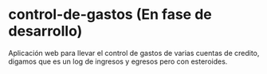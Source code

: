control-de-gastos (En fase de desarrollo)
=================

Aplicación web para llevar el control de gastos de varias cuentas de credito, digamos que es un log de ingresos y egresos pero con esteroides.